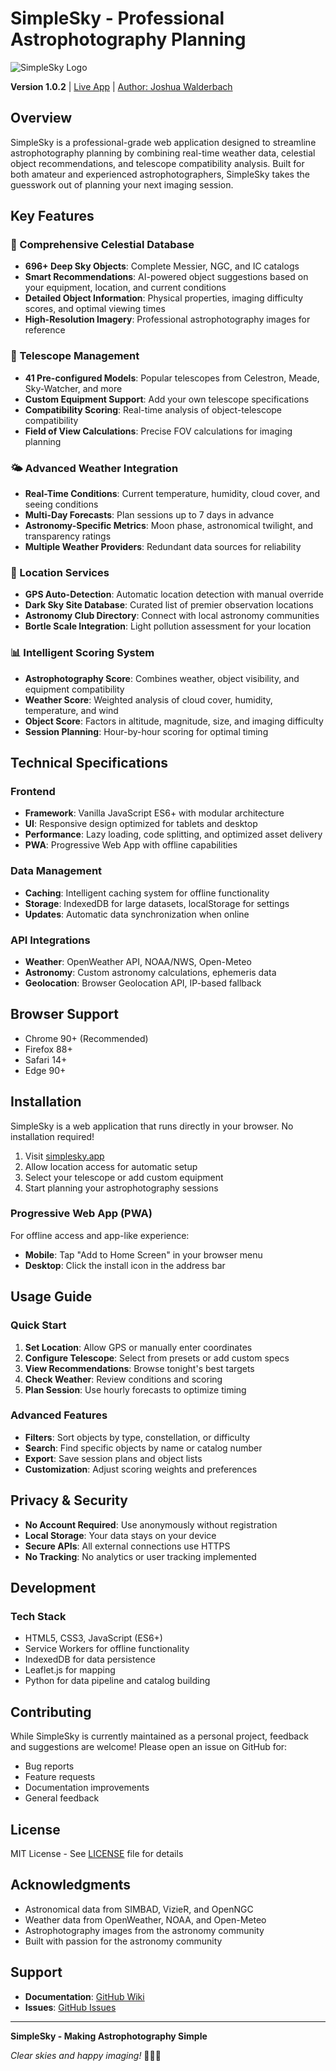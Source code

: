 # SimpleSky - Professional Astrophotography Planning

![SimpleSky Logo](https://simplesky.app/images/simple-sky-logo-240.png)

**Version 1.0.2** | [Live App](https://simplesky.app) | [Author: Joshua Walderbach](https://github.com/8bits1beard)

## Overview

SimpleSky is a professional-grade web application designed to streamline astrophotography planning by combining real-time weather data, celestial object recommendations, and telescope compatibility analysis. Built for both amateur and experienced astrophotographers, SimpleSky takes the guesswork out of planning your next imaging session.

## Key Features

### 🌌 Comprehensive Celestial Database
- **696+ Deep Sky Objects**: Complete Messier, NGC, and IC catalogs
- **Smart Recommendations**: AI-powered object suggestions based on your equipment, location, and current conditions
- **Detailed Object Information**: Physical properties, imaging difficulty scores, and optimal viewing times
- **High-Resolution Imagery**: Professional astrophotography images for reference

### 🔭 Telescope Management
- **41 Pre-configured Models**: Popular telescopes from Celestron, Meade, Sky-Watcher, and more
- **Custom Equipment Support**: Add your own telescope specifications
- **Compatibility Scoring**: Real-time analysis of object-telescope compatibility
- **Field of View Calculations**: Precise FOV calculations for imaging planning

### 🌤️ Advanced Weather Integration
- **Real-Time Conditions**: Current temperature, humidity, cloud cover, and seeing conditions
- **Multi-Day Forecasts**: Plan sessions up to 7 days in advance
- **Astronomy-Specific Metrics**: Moon phase, astronomical twilight, and transparency ratings
- **Multiple Weather Providers**: Redundant data sources for reliability

### 📍 Location Services
- **GPS Auto-Detection**: Automatic location detection with manual override
- **Dark Sky Site Database**: Curated list of premier observation locations
- **Astronomy Club Directory**: Connect with local astronomy communities
- **Bortle Scale Integration**: Light pollution assessment for your location

### 📊 Intelligent Scoring System
- **Astrophotography Score**: Combines weather, object visibility, and equipment compatibility
- **Weather Score**: Weighted analysis of cloud cover, humidity, temperature, and wind
- **Object Score**: Factors in altitude, magnitude, size, and imaging difficulty
- **Session Planning**: Hour-by-hour scoring for optimal timing

## Technical Specifications

### Frontend
- **Framework**: Vanilla JavaScript ES6+ with modular architecture
- **UI**: Responsive design optimized for tablets and desktop
- **Performance**: Lazy loading, code splitting, and optimized asset delivery
- **PWA**: Progressive Web App with offline capabilities

### Data Management
- **Caching**: Intelligent caching system for offline functionality
- **Storage**: IndexedDB for large datasets, localStorage for settings
- **Updates**: Automatic data synchronization when online

### API Integrations
- **Weather**: OpenWeather API, NOAA/NWS, Open-Meteo
- **Astronomy**: Custom astronomy calculations, ephemeris data
- **Geolocation**: Browser Geolocation API, IP-based fallback

## Browser Support

- Chrome 90+ (Recommended)
- Firefox 88+
- Safari 14+
- Edge 90+

## Installation

SimpleSky is a web application that runs directly in your browser. No installation required!

1. Visit [simplesky.app](https://simplesky.app)
2. Allow location access for automatic setup
3. Select your telescope or add custom equipment
4. Start planning your astrophotography sessions

### Progressive Web App (PWA)

For offline access and app-like experience:
- **Mobile**: Tap "Add to Home Screen" in your browser menu
- **Desktop**: Click the install icon in the address bar

## Usage Guide

### Quick Start
1. **Set Location**: Allow GPS or manually enter coordinates
2. **Configure Telescope**: Select from presets or add custom specs
3. **View Recommendations**: Browse tonight's best targets
4. **Check Weather**: Review conditions and scoring
5. **Plan Session**: Use hourly forecasts to optimize timing

### Advanced Features
- **Filters**: Sort objects by type, constellation, or difficulty
- **Search**: Find specific objects by name or catalog number
- **Export**: Save session plans and object lists
- **Customization**: Adjust scoring weights and preferences

## Privacy & Security

- **No Account Required**: Use anonymously without registration
- **Local Storage**: Your data stays on your device
- **Secure APIs**: All external connections use HTTPS
- **No Tracking**: No analytics or user tracking implemented

## Development

### Tech Stack
- HTML5, CSS3, JavaScript (ES6+)
- Service Workers for offline functionality
- IndexedDB for data persistence
- Leaflet.js for mapping
- Python for data pipeline and catalog building

## Contributing

While SimpleSky is currently maintained as a personal project, feedback and suggestions are welcome! Please open an issue on GitHub for:
- Bug reports
- Feature requests
- Documentation improvements
- General feedback

## License

MIT License - See [LICENSE](LICENSE) file for details

## Acknowledgments

- Astronomical data from SIMBAD, VizieR, and OpenNGC
- Weather data from OpenWeather, NOAA, and Open-Meteo
- Astrophotography images from the astronomy community
- Built with passion for the astronomy community

## Support

- **Documentation**: [GitHub Wiki](https://github.com/yourusername/SimpleSky/wiki)
- **Issues**: [GitHub Issues](https://github.com/yourusername/SimpleSky/issues)

---

**SimpleSky - Making Astrophotography Simple**

*Clear skies and happy imaging!* 🌟🔭📸